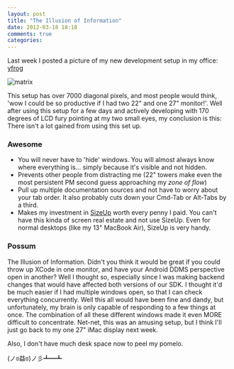 ```yaml
---
layout: post
title: "The Illusion of Information"
date: 2012-03-18 18:18
comments: true
categories: 
---
```


Last week I posted a picture of my new development setup in my office: [yfrog](http://yfrog.com/h7sp2ezj)

![matrix](/assets/images/massive.jpg "Matrix styo")

This setup has over 7000 diagonal pixels, and most people would think, 'wow I could be so productive if I had two 22" and one 27" monitor!'. Well after using this setup for a few days and actively developing with 170 degrees of LCD fury pointing at my two small eyes, my conclusion is this: There isn't a lot gained from using this set up.

### Awesome

 * You will never have to 'hide' windows. You will almost always know where everything is... simply because it's visible and not hidden.
 * Prevents other people from distracting me (22" towers make even the most persistent PM second guess approaching my _zone of flow_)
 * Pull up multiple documentation sources and not have to worry about your tab order. It also probably cuts down your Cmd-Tab or Alt-Tabs by a third.
 * Makes my investment in [SizeUp](http://www.irradiatedsoftware.com/sizeup/) worth every penny I paid. You can't have this kinda of screen real estate and not use SizeUp. Even for normal desktops (like my 13" MacBook Air), SizeUp is very handy.

### Possum

The Illusion of Information. Didn't you think it would be great if you could throw up XCode in one monitor, and have your Android DDMS perspective open in another? Well I thought so, especially since I was making backend changes that would have affected both versions of our SDK. I thought it'd be much easier if I had multiple windows open, so that I can check everything concurrently. Well this all would have been fine and dandy, but unfortunately, my brain is only capable of responding to a few things at once. The combination of all these different windows made it even MORE difficult to concentrate. Net-net, this was an amusing setup, but I think I'll just go back to my one 27" iMac display next week.

Also, I don't have much desk space now to peel my pomelo. 

(ノಠ益ಠ)ノ彡┻━┻
